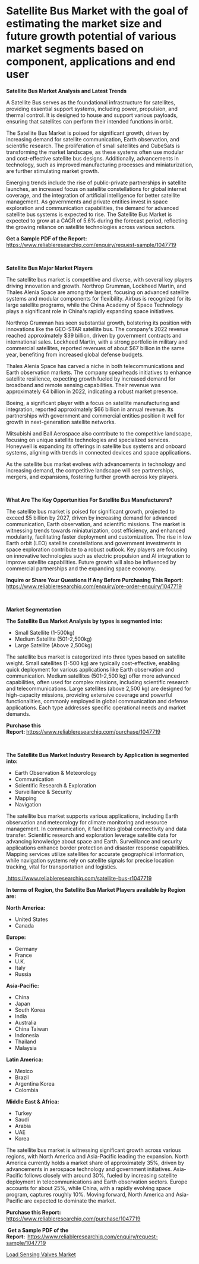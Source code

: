 <p><h1>Satellite Bus Market with the goal of estimating the market size and future growth potential of various market segments based on component, applications and end user</h1></p><p><strong>Satellite Bus Market Analysis and Latest Trends</strong></p>
<p><p>A Satellite Bus serves as the foundational infrastructure for satellites, providing essential support systems, including power, propulsion, and thermal control. It is designed to house and support various payloads, ensuring that satellites can perform their intended functions in orbit.</p><p>The Satellite Bus Market is poised for significant growth, driven by increasing demand for satellite communication, Earth observation, and scientific research. The proliferation of small satellites and CubeSats is transforming the market landscape, as these systems often use modular and cost-effective satellite bus designs. Additionally, advancements in technology, such as improved manufacturing processes and miniaturization, are further stimulating market growth.</p><p>Emerging trends include the rise of public-private partnerships in satellite launches, an increased focus on satellite constellations for global internet coverage, and the integration of artificial intelligence for better satellite management. As governments and private entities invest in space exploration and communication capabilities, the demand for advanced satellite bus systems is expected to rise. The Satellite Bus Market is expected to grow at a CAGR of 5.6% during the forecast period, reflecting the growing reliance on satellite technologies across various sectors.</p></p>
<p><strong>Get a Sample PDF of the Report:&nbsp;</strong> <a href="https://www.reliableresearchiq.com/enquiry/request-sample/1047719?utm_campaign=2324&utm_medium=2&utm_source=Github&utm_content=ia&utm_term=10042025&utm_id=satellite-bus">https://www.reliableresearchiq.com/enquiry/request-sample/1047719</a></p>
<p>&nbsp;</p>
<p><strong>Satellite Bus Major Market Players</strong></p>
<p><p>The satellite bus market is competitive and diverse, with several key players driving innovation and growth. Northrop Grumman, Lockheed Martin, and Thales Alenia Space are among the largest, focusing on advanced satellite systems and modular components for flexibility. Airbus is recognized for its large satellite programs, while the China Academy of Space Technology plays a significant role in China's rapidly expanding space initiatives.</p><p>Northrop Grumman has seen substantial growth, bolstering its position with innovations like the GEO-STAR satellite bus. The company's 2022 revenue reached approximately $39 billion, driven by government contracts and international sales. Lockheed Martin, with a strong portfolio in military and commercial satellites, reported revenues of about $67 billion in the same year, benefiting from increased global defense budgets.</p><p>Thales Alenia Space has carved a niche in both telecommunications and Earth observation markets. The company spearheads initiatives to enhance satellite resilience, expecting growth fueled by increased demand for broadband and remote sensing capabilities. Their revenue was approximately €4 billion in 2022, indicating a robust market presence.</p><p>Boeing, a significant player with a focus on satellite manufacturing and integration, reported approximately $66 billion in annual revenue. Its partnerships with government and commercial entities position it well for growth in next-generation satellite networks.</p><p>Mitsubishi and Ball Aerospace also contribute to the competitive landscape, focusing on unique satellite technologies and specialized services. Honeywell is expanding its offerings in satellite bus systems and onboard systems, aligning with trends in connected devices and space applications.</p><p>As the satellite bus market evolves with advancements in technology and increasing demand, the competitive landscape will see partnerships, mergers, and expansions, fostering further growth across key players.</p></p>
<p>&nbsp;</p>
<p><strong>What Are The Key Opportunities For Satellite Bus Manufacturers?</strong></p>
<p><p>The satellite bus market is poised for significant growth, projected to exceed $5 billion by 2027, driven by increasing demand for advanced communication, Earth observation, and scientific missions. The market is witnessing trends towards miniaturization, cost efficiency, and enhanced modularity, facilitating faster deployment and customization. The rise in low Earth orbit (LEO) satellite constellations and government investments in space exploration contribute to a robust outlook. Key players are focusing on innovative technologies such as electric propulsion and AI integration to improve satellite capabilities. Future growth will also be influenced by commercial partnerships and the expanding space economy.</p></p>
<p><strong>Inquire or Share Your Questions If Any Before Purchasing This Report:</strong> <a href="https://www.reliableresearchiq.com/enquiry/pre-order-enquiry/1047719?utm_campaign=2324&utm_medium=2&utm_source=Github&utm_content=ia&utm_term=10042025&utm_id=satellite-bus">https://www.reliableresearchiq.com/enquiry/pre-order-enquiry/1047719</a></p>
<p>&nbsp;</p>
<p><strong>Market Segmentation</strong></p>
<p><strong>The Satellite Bus Market Analysis by types is segmented into:</strong></p>
<p><ul><li>Small Satellite (1-500kg)</li><li>Medium Satellite (501-2,500kg)</li><li>Large Satellite (Above 2,500kg)</li></ul></p>
<p><p>The satellite bus market is categorized into three types based on satellite weight. Small satellites (1-500 kg) are typically cost-effective, enabling quick deployment for various applications like Earth observation and communication. Medium satellites (501-2,500 kg) offer more advanced capabilities, often used for complex missions, including scientific research and telecommunications. Large satellites (above 2,500 kg) are designed for high-capacity missions, providing extensive coverage and powerful functionalities, commonly employed in global communication and defense applications. Each type addresses specific operational needs and market demands.</p></p>
<p><strong>Purchase this Report:&nbsp;</strong><a href="https://www.reliableresearchiq.com/purchase/1047719?utm_campaign=2324&utm_medium=2&utm_source=Github&utm_content=ia&utm_term=10042025&utm_id=satellite-bus">https://www.reliableresearchiq.com/purchase/1047719</a></p>
<p>&nbsp;</p>
<p><strong>The Satellite Bus Market Industry Research by Application is segmented into:</strong></p>
<p><ul><li>Earth Observation & Meteorology</li><li>Communication</li><li>Scientific Research & Exploration</li><li>Surveillance & Security</li><li>Mapping</li><li>Navigation</li></ul></p>
<p><p>The satellite bus market supports various applications, including Earth observation and meteorology for climate monitoring and resource management. In communication, it facilitates global connectivity and data transfer. Scientific research and exploration leverage satellite data for advancing knowledge about space and Earth. Surveillance and security applications enhance border protection and disaster response capabilities. Mapping services utilize satellites for accurate geographical information, while navigation systems rely on satellite signals for precise location tracking, vital for transportation and logistics.</p></p>
<p><a href="https://www.reliableresearchiq.com/satellite-bus-r1047719?utm_campaign=2324&utm_medium=2&utm_source=Github&utm_content=ia&utm_term=10042025&utm_id=satellite-bus">&nbsp;https://www.reliableresearchiq.com/satellite-bus-r1047719</a></p>
<p><strong>In terms of Region, the Satellite Bus Market Players available by Region are:</strong></p>
<p>
    <p> <strong> North America: </strong>
        <ul>
            <li>United States</li>
            <li>Canada</li>
        </ul>
        </p> 
    <p> <strong> Europe: </strong>
        <ul>
            <li>Germany</li>
            <li>France</li>
            <li>U.K.</li>
            <li>Italy</li>
            <li>Russia</li>
        </ul>
        </p> 
    <p> <strong> Asia-Pacific: </strong>
        <ul>
            <li>China</li>
            <li>Japan</li>
            <li>South Korea</li>
            <li>India</li>
            <li>Australia</li>
            <li>China Taiwan</li>
            <li>Indonesia</li>
            <li>Thailand</li>
            <li>Malaysia</li>
        </ul>
        </p> 
    <p> <strong> Latin America: </strong>
        <ul>
            <li>Mexico</li>
            <li>Brazil</li>
            <li>Argentina Korea</li>
            <li>Colombia</li>
        </ul>
        </p> 
    <p> <strong> Middle East & Africa: </strong>
        <ul>
            <li>Turkey</li>
            <li>Saudi</li>
            <li>Arabia</li>
            <li>UAE</li>
            <li>Korea</li>
        </ul>
    </p>
    </p>
<p><p>The satellite bus market is witnessing significant growth across various regions, with North America and Asia-Pacific leading the expansion. North America currently holds a market share of approximately 35%, driven by advancements in aerospace technology and government initiatives. Asia-Pacific follows closely with around 30%, fueled by increasing satellite deployment in telecommunications and Earth observation sectors. Europe accounts for about 25%, while China, with a rapidly evolving space program, captures roughly 10%. Moving forward, North America and Asia-Pacific are expected to dominate the market.</p></p>
<p><strong>Purchase this Report: </strong><a href="https://www.reliableresearchiq.com/purchase/1047719?utm_campaign=2324&utm_medium=2&utm_source=Github&utm_content=ia&utm_term=10042025&utm_id=satellite-bus">https://www.reliableresearchiq.com/purchase/1047719</a></p>
<p>&nbsp;<strong>Get a Sample PDF of the Report:&nbsp;&nbsp;</strong><a href="https://www.reliableresearchiq.com/enquiry/request-sample/1047719?utm_campaign=2324&utm_medium=2&utm_source=Github&utm_content=ia&utm_term=10042025&utm_id=satellite-bus">https://www.reliableresearchiq.com/enquiry/request-sample/1047719</a></p>
<p><strong></strong></p>
<p><p><a href="https://github.com/dichkotuanny/Market-Research-Report-List-1/blob/main/load-sensing-valves-market.md?utm_campaign=2324&utm_medium=2&utm_source=Github&utm_content=ia&utm_term=10042025&utm_id=satellite-bus">Load Sensing Valves Market</a></p></p>